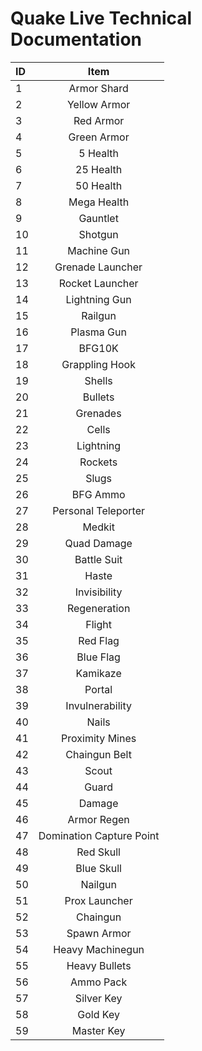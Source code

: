 # Quake Live Technical Documentation

| ID | Item |
| :- | :--: |
|1|Armor Shard|
|2|Yellow Armor|
|3|Red Armor|
|4|Green Armor|
|5|5 Health|
|6|25 Health|
|7|50 Health|
|8|Mega Health|
|9|Gauntlet|
|10|Shotgun|
|11|Machine Gun|
|12|Grenade Launcher|
|13|Rocket Launcher|
|14|Lightning Gun|
|15|Railgun|
|16|Plasma Gun|
|17|BFG10K|
|18|Grappling Hook|
|19|Shells|
|20|Bullets|
|21|Grenades|
|22|Cells|
|23|Lightning|
|24|Rockets|
|25|Slugs|
|26|BFG Ammo|
|27|Personal Teleporter|
|28|Medkit|
|29|Quad Damage|
|30|Battle Suit|
|31|Haste|
|32|Invisibility|
|33|Regeneration|
|34|Flight|
|35|Red Flag|
|36|Blue Flag|
|37|Kamikaze|
|38|Portal|
|39|Invulnerability|
|40|Nails|
|41|Proximity Mines|
|42|Chaingun Belt|
|43|Scout|
|44|Guard|
|45|Damage|
|46|Armor Regen|
|47|Domination Capture Point|
|48|Red Skull|
|49|Blue Skull|
|50|Nailgun|
|51|Prox Launcher|
|52|Chaingun|
|53|Spawn Armor|
|54|Heavy Machinegun|
|55|Heavy Bullets|
|56|Ammo Pack|
|57|Silver Key|
|58|Gold Key|
|59|Master Key|
